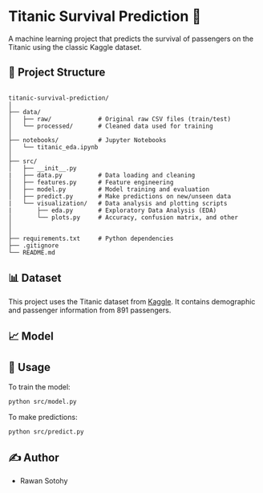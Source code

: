 # Titanic Survival Prediction 🚢

A machine learning project that predicts the survival of passengers on the Titanic using the classic Kaggle dataset.

## 📁 Project Structure

```

titanic-survival-prediction/
│
├── data/
│   ├── raw/             # Original raw CSV files (train/test)
│   └── processed/       # Cleaned data used for training
│
├── notebooks/           # Jupyter Notebooks
│   └── titanic_eda.ipynb
│
├── src/
│   ├── __init__.py       
|   ├── data.py          # Data loading and cleaning
│   ├── features.py      # Feature engineering
│   ├── model.py         # Model training and evaluation
│   ├── predict.py       # Make predictions on new/unseen data
|   └── visualization/   # Data analysis and plotting scripts
|       ├── eda.py       # Exploratory Data Analysis (EDA)
│       └── plots.py     # Accuracy, confusion matrix, and other 
│
│
├── requirements.txt     # Python dependencies
├── .gitignore
└── README.md

````

## 📊 Dataset

This project uses the Titanic dataset from [Kaggle](https://www.kaggle.com/c/titanic). It contains demographic and passenger information from 891 passengers.

## 📈 Model



## 🧪 Usage

To train the model:

```bash
python src/model.py
```

To make predictions:

```bash
python src/predict.py
```

## ✍️ Author

* Rawan Sotohy
